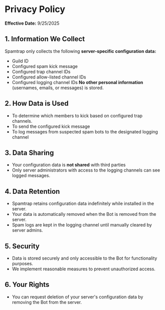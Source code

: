 # Privacy Policy
**Effective Date:** 9/25/2025
## 1. Information We Collect
Spamtrap only collects the following **server-specific configuration data:**
- Guild ID
- Configured spam kick message
- Configured trap channel IDs
- Configured allow-listed channel IDs
- Configured logging channel IDs
**No other personal information** (usernames, emails, or messages) is stored.
## 2. How Data is Used
- To determine which members to kick based on configured trap channels.
- To send the configured kick message
- To log messages from suspected spam bots to the designated logging channel
## 3. Data Sharing
- Your configuration data is **not shared** with third parties
- Only server administrators with access to the logging channels can see logged messages.
## 4. Data Retention
- Spamtrap retains configuration data indefinitely while installed in the server.
- Your data is automatically removed when the Bot is removed from the server.
- Spam logs are kept in the logging channel until manually cleared by server admins.
## 5. Security
- Data is stored securely and only accessible to the Bot for functionality purposes.
- We implement reasonable measures to prevent unauthorized access.
## 6. Your Rights
- You can request deletion of your server's configuration data by removing the Bot from the server.
